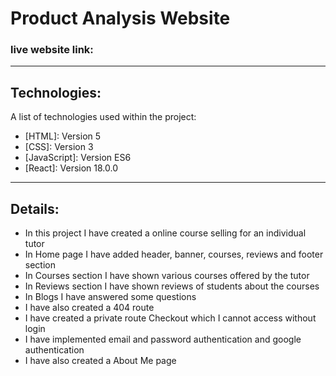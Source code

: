 # Product Analysis Website
### live website link: 
***
## Technologies:
A list of technologies used within the project:
* [HTML]: Version 5
* [CSS]: Version 3
* [JavaScript]: Version ES6
* [React]: Version 18.0.0
***
## Details:
* In this project I have created a online course selling for an individual tutor
* In Home page I have added header, banner, courses, reviews and footer section
* In Courses section I have shown various courses offered by the tutor
* In Reviews section I have shown reviews of students about the courses
* In Blogs I have answered some questions
* I have also created a 404 route
* I have created a private route Checkout which I cannot access without login
* I have implemented email and password authentication and google authentication
* I have also created a About Me page
